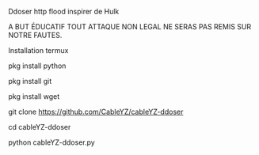 Ddoser http flood inspirer de Hulk

A BUT ÉDUCATIF TOUT ATTAQUE NON LEGAL NE SERAS PAS REMIS SUR NOTRE FAUTES.


Installation termux 

pkg install python 

pkg install git 

pkg install wget 

git clone https://github.com/CableYZ/cableYZ-ddoser

cd cableYZ-ddoser

python cableYZ-ddoser.py

